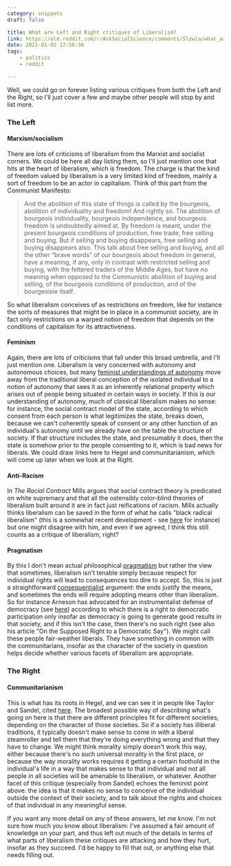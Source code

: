 ```yaml
---
category: snippets
draft: false

title: What are Left and Right critiques of Liberalism?
link: https://old.reddit.com/r/AskSocialScience/comments/5lzwla/what_are_left_and_right_critiques_of_liberalism/dbztarp/
date: 2021-01-02 17:56:56
tags:
    - politics
    - reddit

---
```


Well, we could go on forever listing various critiques from both the Left and the Right, so I'll just cover a few and maybe other people will stop by and list more.

### The Left

#### Marxism/socialism

There are lots of criticisms of liberalism from the Marxist and socialist corners. We could be here all day listing them, so I'll just mention one that hits at the heart of liberalism, which is freedom. The charge is that the kind of freedom valued by liberalism is a very limited kind of freedom, mainly a sort of freedom to be an actor in capitalism. Think of this part from the Communist Manifesto:

>And the abolition of this state of things is called by the bourgeois, abolition of individuality and freedom! And rightly so. The abolition of bourgeois individuality, bourgeois independence, and bourgeois freedom is undoubtedly aimed at. By freedom is meant, under the present bourgeois conditions of production, free trade, free selling and buying. But if selling and buying disappears, free selling and buying disappears also. This talk about free selling and buying, and all the other “brave words” of our bourgeois about freedom in general, have a meaning, if any, only in contrast with restricted selling and buying, with the fettered traders of the Middle Ages, but have no meaning when opposed to the Communistic abolition of buying and selling, of the bourgeois conditions of production, and of the bourgeoisie itself.

So what liberalism conceives of as restrictions on freedom, like for instance the sorts of measures that might be in place in a communist society, are in fact only restrictions on a warped notion of freedom that depends on the conditions of capitalism for its attractiveness.

#### Feminism

Again, there are lots of criticisms that fall under this broad umbrella, and I'll just mention one. Liberalism is very concerned with autonomy and autonomous choices, but many [feminist understandings of autonomy](https://plato.stanford.edu/entries/feminism-autonomy/) move away from the traditional liberal conception of the isolated individual to a notion of autonomy that sees it as an inherently relational property which arises out of people being situated in certain ways in society. If this is our understanding of autonomy, much of classical liberalism makes no sense: for instance, the social contract model of the state, according to which consent from each person is what legitimizes the state, breaks down, because we can't coherently speak of consent or any other function of an individual's autonomy until we already have on the table the structure of society. If that structure includes the state, and presumably it does, then the state is somehow prior to the people consenting to it, which is bad news for liberals. We could draw links here to Hegel and communitarianism, which will come up later when we look at the Right.

#### Anti-Racism

In *The Racial Contract* Mills argues that social contract theory is predicated on white supremacy and that all the ostensibly color-blind theories of liberalism built around it are in fact just reifications of racism. Mills actually thinks liberalism can be saved in the form of what he calls "black radical liberalism" (this is a somewhat recent development - see [here](http://peasoup.typepad.com/peasoup/2015/02/black-radical-liberalism-and-why-it-isnt-an-oxymoron.html) for instance) but one might disagree with him, and even if we agreed, I think this still counts as a critique of liberalism, right?

#### Pragmatism

By this I don't mean actual philosophical [pragmatism](https://plato.stanford.edu/entries/pragmatism/) but rather the view that sometimes, liberalism isn't tenable simply because respect for individual rights will lead to consequences too dire to accept. So, this is just a straightforward [consequentialist](https://plato.stanford.edu/entries/consequentialism/) argument: the ends justify the means, and sometimes the ends will require adopting means other than liberalism. So for instance Arneson has advocated for an instrumentalist defense of democracy (see [here](https://plato.stanford.edu/entries/democracy/#Ins)) according to which there is a right to democratic participation only insofar as democracy is going to generate good results in that society, and if this isn't the case, then there's no such right (see also his article "On the Supposed Right to a Democratic Say"). We might call these people fair-weather liberals. They have something in common with the communitarians, insofar as the character of the society in question helps decide whether various facets of liberalism are appropriate.

### The Right

#### Communitarianism

This is what has its roots in Hegel, and we can see it in people like Taylor and Sandel, cited [here](https://plato.stanford.edu/entries/communitarianism/). The broadest possible way of describing what's going on here is that there are different principles fit for different societies, depending on the character of those societies. So if a society has illiberal traditions, it typically doesn't make sense to come in with a liberal steamroller and tell them that they're doing everything wrong and that they have to change. We might think morality simply doesn't work this way, either because there's no such universal morality in the first place, or because the way morality works requires it getting a certain foothold in the individual's life in a way that makes sense to that individual and not all people in all societies will be amenable to liberalism, or whatever. Another facet of this critique (especially from Sandel) echoes the feminist point above: the idea is that it makes no sense to conceive of the individual outside the context of their society, and to talk about the rights and choices of that individual in any meaningful sense.

If you want any more detail on any of these answers, let me know. I'm not sure how much you know about liberalism: I've assumed a fair amount of knowledge on your part, and thus left out much of the details in terms of what parts of liberalism these critiques are attacking and how they hurt, insofar as they succeed. I'd be happy to fill that out, or anything else that needs filling out.
